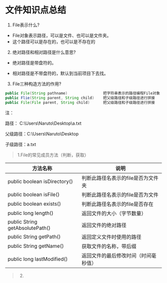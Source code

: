 # 文件知识点总结
1. File表示什么?

  - File对象表示路径，可以是文件、也可以是文件夹。
  - 这个路径可以是存在的，也可以是不存在的
2. 绝对路径和相对路径是什么意思?

  -  绝对路径是带盘符的。
   
  -  相对路径是不带盘符的，默认到当前项目下去找。
3. File三种构造方法的作用?
```java
public File(String pathname)                把字符串表示的路径编程File对象
public Flie(String parent, String child)    把父级路径和子级路径进行拼接
public File(File parent, String child)      把父级路径和子级路径进行拼接
```
注：

  路径： C:\Users\Naruto\Desktop\a.txt
  
  父级路径：C:\Users\Naruto\Desktop
  
  子级路径：a.txt

> 1.File的常见成员方法（判断，获取）

| 方法名称                         | 说明                                 |
| -------------------------------- | ------------------------------------ |
| public  boolean  isDirectory()   | 判断此路径名表示的file是否为文件夹   |
| public  boolean  isFile()        | 判断此路径名表示的file是否为文件     |
| public  boolean  exists()        | 判断此路径名表示的file是否存在       |
| public long  length()            | 返回文件的大小（字节数量）           |
| public String  getAbsolutePath() | 返回文件的绝对路径                   |
| public String  getPath()         | 返回定义文件时使用的路径             |
| public String  getName()         | 获取文件的名称，带后缀               |
| public long  lastModified()      | 返回文件的最后修改时间（时间毫秒值） |
> 2.
